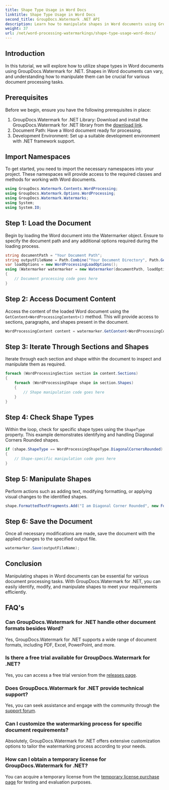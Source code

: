 ```yaml
---
title: Shape Type Usage in Word Docs
linktitle: Shape Type Usage in Word Docs
second_title: GroupDocs.Watermark .NET API
description: Learn how to manipulate shapes in Word documents using GroupDocs.Watermark for .NET. This tutorial provides guidance for efficient document processing.
weight: 37
url: /net/word-processing-watermarkings/shape-type-usage-word-docs/
---
```

## Introduction
In this tutorial, we will explore how to utilize shape types in Word documents using GroupDocs.Watermark for .NET. Shapes in Word documents can vary, and understanding how to manipulate them can be crucial for various document processing tasks.
## Prerequisites
Before we begin, ensure you have the following prerequisites in place:
1. GroupDocs.Watermark for .NET Library: Download and install the GroupDocs.Watermark for .NET library from the [download link](https://releases.groupdocs.com/Watermark/net/).
2. Document Path: Have a Word document ready for processing.
3. Development Environment: Set up a suitable development environment with .NET framework support.

## Import Namespaces
To get started, you need to import the necessary namespaces into your project. These namespaces will provide access to the required classes and methods for working with Word documents.
```csharp
using GroupDocs.Watermark.Contents.WordProcessing;
using GroupDocs.Watermark.Options.WordProcessing;
using GroupDocs.Watermark.Watermarks;
using System;
using System.IO;
```
## Step 1: Load the Document
Begin by loading the Word document into the Watermarker object. Ensure to specify the document path and any additional options required during the loading process.
```csharp
string documentPath = "Your Document Path";
string outputFileName = Path.Combine("Your Document Directory", Path.GetFileName(documentPath));
var loadOptions = new WordProcessingLoadOptions();
using (Watermarker watermarker = new Watermarker(documentPath, loadOptions))
{
    // Document processing code goes here
}
```
## Step 2: Access Document Content
Access the content of the loaded Word document using the `GetContent<WordProcessingContent>()` method. This will provide access to sections, paragraphs, and shapes present in the document.
```csharp
WordProcessingContent content = watermarker.GetContent<WordProcessingContent>();
```
## Step 3: Iterate Through Sections and Shapes
Iterate through each section and shape within the document to inspect and manipulate them as required.
```csharp
foreach (WordProcessingSection section in content.Sections)
{
    foreach (WordProcessingShape shape in section.Shapes)
    {
        // Shape manipulation code goes here
    }
}
```
## Step 4: Check Shape Types
Within the loop, check for specific shape types using the `ShapeType` property. This example demonstrates identifying and handling Diagonal Corners Rounded shapes.
```csharp
if (shape.ShapeType == WordProcessingShapeType.DiagonalCornersRounded)
{
    // Shape-specific manipulation code goes here
}
```
## Step 5: Manipulate Shapes
Perform actions such as adding text, modifying formatting, or applying visual changes to the identified shapes.
```csharp
shape.FormattedTextFragments.Add("I am Diagonal Corner Rounded", new Font("Calibri", 8, FontStyle.Bold), Color.Red, Color.Aqua);
```
## Step 6: Save the Document
Once all necessary modifications are made, save the document with the applied changes to the specified output file.
```csharp
watermarker.Save(outputFileName);
```

## Conclusion
Manipulating shapes in Word documents can be essential for various document processing tasks. With GroupDocs.Watermark for .NET, you can easily identify, modify, and manipulate shapes to meet your requirements efficiently.
## FAQ's
### Can GroupDocs.Watermark for .NET handle other document formats besides Word?
Yes, GroupDocs.Watermark for .NET supports a wide range of document formats, including PDF, Excel, PowerPoint, and more.
### Is there a free trial available for GroupDocs.Watermark for .NET?
Yes, you can access a free trial version from the [releases page](https://releases.groupdocs.com/).
### Does GroupDocs.Watermark for .NET provide technical support?
Yes, you can seek assistance and engage with the community through the [support forum](https://forum.groupdocs.com/c/watermark/19).
### Can I customize the watermarking process for specific document requirements?
Absolutely, GroupDocs.Watermark for .NET offers extensive customization options to tailor the watermarking process according to your needs.
### How can I obtain a temporary license for GroupDocs.Watermark for .NET?
You can acquire a temporary license from the [temporary license purchase page](https://purchase.groupdocs.com/temporary-license/) for testing and evaluation purposes.

